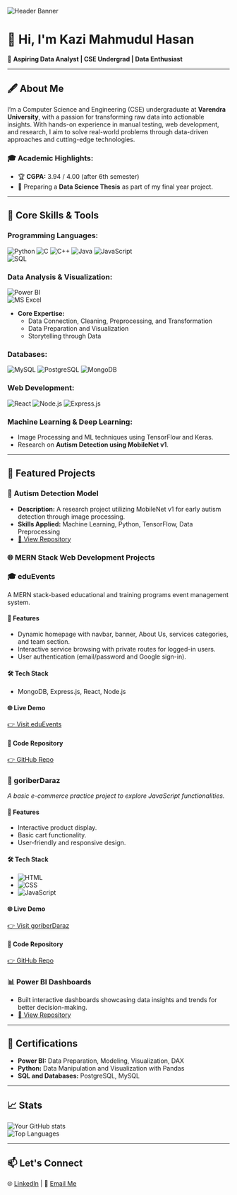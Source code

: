 ![Header Banner](https://s7.gifyu.com/images/SXu4e.gif)

# 👋 Hi, I'm Kazi Mahmudul Hasan 
🎯 **Aspiring Data Analyst | CSE Undergrad | Data Enthusiast**  

---

## 🖋️ About Me  

I’m a Computer Science and Engineering (CSE) undergraduate at **Varendra University**, with a passion for transforming raw data into actionable insights. With hands-on experience in manual testing, web development, and research, I aim to solve real-world problems through data-driven approaches and cutting-edge technologies.  

### 🎓 **Academic Highlights:**  
- 🏆 **CGPA:** 3.94 / 4.00 (after 6th semester)  
- 📝 Preparing a **Data Science Thesis** as part of my final year project.  

---

## 🔧 Core Skills & Tools  

### **Programming Languages:**  
![Python](https://img.shields.io/badge/-Python-blue?logo=python&logoColor=white) 
![C](https://img.shields.io/badge/-C-A8B9CC?logo=c&logoColor=white) 
![C++](https://img.shields.io/badge/-C++-00599C?logo=cplusplus&logoColor=white) 
![Java](https://img.shields.io/badge/-Java-007396?logo=java&logoColor=white) 
![JavaScript](https://img.shields.io/badge/-JavaScript-F7DF1E?logo=javascript&logoColor=black)  
![SQL](https://img.shields.io/badge/-SQL-4479A1?logo=postgresql&logoColor=white)  

### **Data Analysis & Visualization:**  
![Power BI](https://img.shields.io/badge/-Power%20BI-F2C811?logo=power-bi&logoColor=black)  
![MS Excel](https://img.shields.io/badge/-MS%20Excel-217346?logo=microsoft-excel&logoColor=white)  
- **Core Expertise:**  
  - Data Connection, Cleaning, Preprocessing, and Transformation  
  - Data Preparation and Visualization  
  - Storytelling through Data  

### **Databases:**  
![MySQL](https://img.shields.io/badge/-MySQL-4479A1?logo=mysql&logoColor=white) 
![PostgreSQL](https://img.shields.io/badge/-PostgreSQL-336791?logo=postgresql&logoColor=white) 
![MongoDB](https://img.shields.io/badge/-MongoDB-47A248?logo=mongodb&logoColor=white)  

### **Web Development:**  
![React](https://img.shields.io/badge/-React-61DAFB?logo=react&logoColor=black) 
![Node.js](https://img.shields.io/badge/-Node.js-339933?logo=node.js&logoColor=white) 
![Express.js](https://img.shields.io/badge/-Express.js-000000?logo=express&logoColor=white)  

### **Machine Learning & Deep Learning:**  
- Image Processing and ML techniques using TensorFlow and Keras.  
- Research on **Autism Detection using MobileNet v1**.  

---

## 🌟 Featured Projects  

### 🚀 **Autism Detection Model**  
- **Description:** A research project utilizing MobileNet v1 for early autism detection through image processing.  
- **Skills Applied:** Machine Learning, Python, TensorFlow, Data Preprocessing  
- [🔗 View Repository](#)  

### 🌐 **MERN Stack Web Development Projects** 

### 🎓 eduEvents  
A MERN stack-based educational and training programs event management system.  

#### 🌟 Features  
- Dynamic homepage with navbar, banner, About Us, services categories, and team section.  
- Interactive service browsing with private routes for logged-in users.  
- User authentication (email/password and Google sign-in).  

#### 🛠️ Tech Stack  
- MongoDB, Express.js, React, Node.js  

#### 🌐 Live Demo  
[👉 Visit eduEvents](https://educational-events-aaeb4.web.app/)  

#### 📂 Code Repository  
[👉 GitHub Repo](https://github.com/Mahmudulhasan162/Educational-Event-Management-Website?tab=readme-ov-file)



### 🛒 goriberDaraz  
*A basic e-commerce practice project to explore JavaScript functionalities.*

#### 🚀 Features  
- Interactive product display.  
- Basic cart functionality.  
- User-friendly and responsive design.

#### 🛠️ Tech Stack  
- ![HTML](https://img.shields.io/badge/-HTML5-E34F26?logo=html5&logoColor=white)  
- ![CSS](https://img.shields.io/badge/-CSS3-1572B6?logo=css3&logoColor=white)  
- ![JavaScript](https://img.shields.io/badge/-JavaScript-F7DF1E?logo=javascript&logoColor=black)

#### 🌐 Live Demo  
[👉 Visit goriberDaraz](https://mahmudulhasan162.github.io/eCommerce-website-using-JavaScript/)

#### 📂 Code Repository  
[👉 GitHub Repo](https://github.com/Mahmudulhasan162/eCommerce-website-using-JavaScript)



### 📊 **Power BI Dashboards**  
- Built interactive dashboards showcasing data insights and trends for better decision-making.  
- [🔗 View Repository](#)  

---

## 📜 Certifications  

- **Power BI:** Data Preparation, Modeling, Visualization, DAX  
- **Python:** Data Manipulation and Visualization with Pandas  
- **SQL and Databases:** PostgreSQL, MySQL  

---

## 📈 Stats  

![Your GitHub stats](https://github-readme-stats.vercel.app/api?username=yourusername&show_icons=true&theme=radical)  
![Top Languages](https://github-readme-stats.vercel.app/api/top-langs/?username=yourusername&layout=compact&theme=radical)  

---

## 📫 Let's Connect  

🌐 [LinkedIn](www.linkedin.com/in/kazi-mahmudul-hasan) | 📧 [Email Me](shafi16221@gmail.com)  

